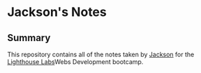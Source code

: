 # Jackson's Notes
## Summary

This repository contains all of the notes taken by [Jackson](https://github.com/Lionheart250) for the [Lighthouse Labs](https://www.lighthouselabs.ca/)Webs Development bootcamp.
